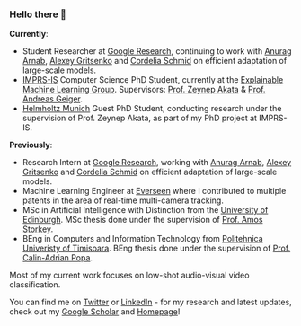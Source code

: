 ### Hello there 👋


**Currently**:
* Student Researcher at [Google Research](https://research.google/teams/perception/), continuing to work with [Anurag Arnab](https://anuragarnab.github.io/), [Alexey Gritsenko](https://scholar.google.nl/citations?user=zTy9cUwAAAAJ&hl=en) and [Cordelia Schmid](https://www.di.ens.fr/willow/people_webpages/cordelia/) on efficient adaptation of large-scale models.  
* [IMPRS-IS](https://imprs.is.mpg.de/) Computer Science PhD Student, currently at the [Explainable Machine Learning Group](https://www.eml-unitue.de/). Supervisors: [Prof. Zeynep Akata](https://www.eml-unitue.de/people/zeynep-akata) & [Prof. Andreas Geiger](https://www.cvlibs.net/).
* [Helmholtz Munich](https://www.helmholtz-munich.de/en) Guest PhD Student, conducting research under the supervision of Prof. Zeynep Akata, as part of my PhD project at IMPRS-IS.




**Previously**:
* Research Intern at [Google Research](https://research.google/teams/perception/), working with [Anurag Arnab](https://anuragarnab.github.io/), [Alexey Gritsenko](https://scholar.google.nl/citations?user=zTy9cUwAAAAJ&hl=en) and [Cordelia Schmid](https://www.di.ens.fr/willow/people_webpages/cordelia/) on efficient adaptation of large-scale models.  
* Machine Learning Engineer at [Everseen](https://everseen.com/) where I contributed to multiple patents in the area of real-time multi-camera tracking.
* MSc in Artificial Intelligence with Distinction from the [University of Edinburgh](https://www.ed.ac.uk/). MSc thesis done under the supervision of [Prof. Amos Storkey](https://www.bayeswatch.com/).
* BEng in Computers and Information Technology from [Politehnica Univeristy of Timisoara](https://www.upt.ro/Universitatea-Politehnica-Timisoara_en.html). BEng thesis done under the supervision of [Prof. Calin-Adrian Popa](https://sites.google.com/site/popacalinadrian/).

Most of my current work focuses on low-shot audio-visual video classification.

You can find me on [Twitter](https://twitter.com/MerceaOtniel) or [LinkedIn](https://www.linkedin.com/in/otniel-bogdan-mercea-76b742125/) - for my research and latest updates, check out my [Google Scholar](https://scholar.google.com/citations?user=eSPY7nMAAAAJ&hl=en) and [Homepage](https://merceaotniel.github.io/)!

